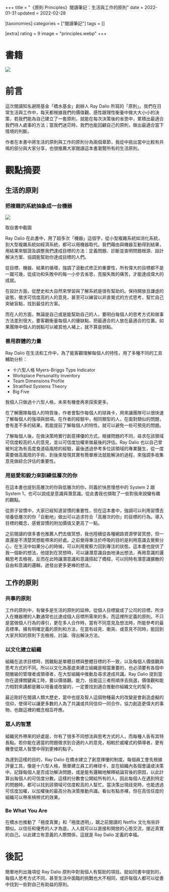 +++
title = "《原則 Principles》閱讀筆記：生活與工作的原則"
date = 2022-01-31
updated = 2022-02-28

[taxonomies]
categories = ["閱讀筆記"]
tags = []

[extra]
rating = 9
image = "principles.webp"
+++

# 書籍
[![](principles.webp)](https://www.goodreads.com/book/show/34536488-principles)

# 前言
這次閱讀知名避險基金「橋水基金」創辦人 Ray Dalio 所寫的「原則」。我們在日常生活與工作中，每天都根據我們的價值觀、感性跟理性衡量中做大大小小的決策，若我們能為自己建立了一套原則，就能在每次決策後的省思中，累積出最適合我們待人處事的方法；當我們迷茫時，我們也能回顧自己的原則，做出最適合當下情境的判斷。

作者在本書中將生活的原則與工作的原則分為兩個章節，我從中挑出當中比較有共鳴的部分與大家分享，也很推薦大家閱讀這本書瀏覽所有的生活原則。

# 觀點摘要

## 生活的原則

### 把複雜的系統抽象成一台機器

![](machine.webp)
<p class="image-caption">取自書中截圖</p>

Ray Dalio 在此書中，用了超多次「機器」這個字，從小型複雜系統如消化系統，到大型複雜系統如經濟系統，都可以用機器取代。我們藉由與機器互動得到結果，用結果來驗證及調整我們達成目標的方法：定義問題、診斷並查明問題根源、設計解決方案、協調能幫助你達成目標的人們。

從目標、機器、結果的循環，強調了滾動式修正的重要性，所有偉大的目標都不是一蹴可幾，從成功和失敗中的每一小步去省思，克服失敗的痛苦，才能達成偉大的成就。

在設計方面，從歷史和大自然來學習與了解系統是很有幫助的。保持開放且謙虛的姿態，徵求可信度高的人的意見，甚至可以練習以非直覺式的方式思考，幫忙自己突破盲點，找到最佳的方案。

而在人的方面，無論是自己或是能幫助自己的人，要明白每個人的思考方式和做事方法差別很大，要客觀衡量每個人的優缺點，把最適合的人放在最適合的位置。如果團隊中個人的弱點可以被其他人補上，就不算是弱點。

### 善用群體的力量

Ray Dalio 在生活和工作中，為了能客觀理解每個人的特性，用了多種不同的工具輔助分析：
* 十六型人格 Myers-Briggs Type Indicator
* Workplace Personality Inventory
* Team Dimensions Profile
* Stratified Systems Theory
* Big Five

我個人只做過十六型人格，未來有機會再來探索更多。

在了解團隊每個人的特質後，作者會製作每個人的球員卡，用來讓團隊可以很快速了解每個人的強項與弱項。在作者的經驗中，相同類型的人，在面對類似的問題，會有差不多的結果。若能提前了解每個人的特性，就可以避免一些可預見的問題。

了解每個人後，在做決策時實行創意擇優的方式。根據問題的不同，尋求在該領域可信度較高的人的意見，並以可信度加權來做最後的評估。Ray Dalio 也以自己曾被判定為有高度食道癌風險的經驗，最後透過參考多位該領域的專業醫生，從一度需要做高風險的手術，到後來發現其實有簡單療法就能解決的過程，來強調多收集意見做綜合評估的重要性。

### 用慈愛和毅力來訓練低層次的你

在這本書也提到高層次的你與低層次的你，同義於快思慢想中的 System 2 跟 System 1，也可以說成是意識與潛意識。從此書我也擷取了一些對我來說蠻有趣的觀點。

從原子習慣中，大家已經知道習慣的重要性，但在這本書中，強調可以利用習慣去培養低層次的你「自動地」做出可以追求符合「高層次的你」的目標的行為。導入目標的概念，感覺習慣的附加價值又更高了一點。

之前閱讀的很多書也推薦人們去做冥想，我也陸續從各種網路資源學習冥想，但一直還是不清楚冥想能帶來的好處。之前覺得專注於呼吸的目的是利用意識去覺察分心，在生活中如果分心的時候，可以利用覺察力回到專注的狀態。這本書也提供了我一個新的想法，他提到在冥想時，可以讓潛意識自由地湧出想法，再用意識的邏輯思考去檢視，反而在此時讓潛意識和意識搭起了橋樑，可以同時有潛意識擴散的自由和意識的邏輯，迸發出更多更棒的想法。

## 工作的原則

### 共事的原則

工作的原則中，有蠻多是生活的原則的延伸。從個人目標變成了公司的目標，所涉入在機器裡的人數通常也比達成個人目標所需來的多。而這裡所定義的原則，不只是當做個人行為的導引，更在多人合作時，當有不同意見及想法時，所能參考的最高標準。擁有明確定義的原則和方法，在當有歧見、衝突、或意見不同時，能回到大家共知的原則下去檢視、討論、得出解決方法。

### 以文化建立組織

組織在追求目標時，困難點是單體目標與整體目標的不一致，以及每個人價值觀與思考方式的不同。所以以文化為基底來建立組織是相當重要的，也必須要有各個中間層級的管理者或領導者，在大型組織中推動及尋求達成共識。Ray Dalio 提到當你在選擇關鍵員工時，要以價值觀、能力、技能這三者照順序去挑選，價值觀和能力相對來講都是難以培養或改變的，一定要找到適合推動你組織文化的幫手。

最近剛好在閱讀人類大歷史，當中也提及智人這個物種最大的改變是會創造虛擬的信仰，使得可以讓更多數的人為了共識或共同信仰一同合作，協力創造更偉大的事物，也跟這裡的概念相互呼應。

### 眾人的智慧

組織另外帶來的好處是，你有了很多不同想法與思考方式的人，而每種人各有其特長點。若你能在適當的問題徵求到合適的人的意見，相較於威權式的領導者，更有機會從眾人智慧中得到更棒的點子。

為達到這樣的目的，Ray Dalio 在橋水建立了創意擇優的制度。每個員工會先根據評量工具，像是十六型人格，簡單建立員工的棒球卡，並在組織內各個會議或決策中，記錄每個人是否成功解決問題，或是能有邏輯地解釋結論背後的原因，以此計算出每個人的可信度分數。這樣的分數會公開給所有的人，因此每個人在遇到特定的問題時，都可以找到該領域可信度較高的人幫忙。當決策出現歧見時，也能透過可信度加權，以加權後的最高分為決策推動共識。看似有點赤裸，但在高信任度的組織可以帶來槓桿式的效果。

### Be What You Are

在橋水也推動了「極度真實」和「極度透明」，跟之前閱讀的 Netflix 文化有些許類似。以信任和優秀的人才為底，人人就可以以直接和開放的心態交流，接近真實的自己。以此建立有意義的人際關係，這就是 Ray Dalio 定義的幸福。

# 後記

簡單地列出幾項從 Ray Dalio 原則中對我個人有幫助的項目。就如同書中提到的，每個人思考方式不同，甚至生活中面臨的挑戰也大不相同，或許每個人都可以從書中找到一些對自己有助益的原則。
